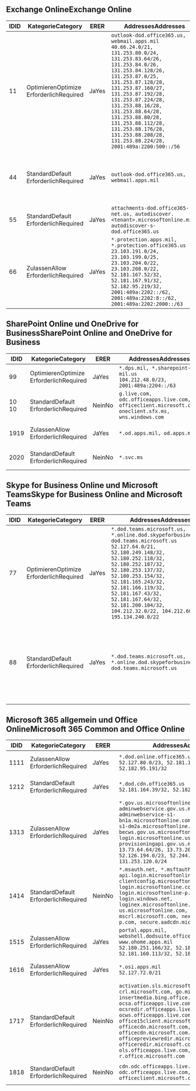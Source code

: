 <!--THIS FILE IS AUTOMATICALLY GENERATED. MANUAL CHANGES WILL BE OVERWRITTEN.-->
<!--Please contact the Office 365 Endpoints team with any questions.-->
<!--USGovDoD endpoints version 2019042900-->
<!--File generated 2019-04-29 11:00:11.5767-->

## <a name="exchange-online"></a><span data-ttu-id="5d0c9-101">Exchange Online</span><span class="sxs-lookup"><span data-stu-id="5d0c9-101">Exchange Online</span></span>

<span data-ttu-id="5d0c9-102">ID</span><span class="sxs-lookup"><span data-stu-id="5d0c9-102">ID</span></span> | <span data-ttu-id="5d0c9-103">Kategorie</span><span class="sxs-lookup"><span data-stu-id="5d0c9-103">Category</span></span> | <span data-ttu-id="5d0c9-104">ER</span><span class="sxs-lookup"><span data-stu-id="5d0c9-104">ER</span></span> | <span data-ttu-id="5d0c9-105">Addresses</span><span class="sxs-lookup"><span data-stu-id="5d0c9-105">Addresses</span></span> | <span data-ttu-id="5d0c9-106">Ports</span><span class="sxs-lookup"><span data-stu-id="5d0c9-106">Ports</span></span>
-- | -------------------- | --- | ---------------------------------------------------------------------------------------------------------------------------------------------------------------------------------------------------------------------------------------------------------------------------------------------------------------------------------------------------------------------------------------------- | -------------------------------
<span data-ttu-id="5d0c9-107">1</span><span class="sxs-lookup"><span data-stu-id="5d0c9-107">1</span></span> | <span data-ttu-id="5d0c9-108">Optimieren</span><span class="sxs-lookup"><span data-stu-id="5d0c9-108">Optimize</span></span><BR><span data-ttu-id="5d0c9-109">Erforderlich</span><span class="sxs-lookup"><span data-stu-id="5d0c9-109">Required</span></span> | <span data-ttu-id="5d0c9-110">Ja</span><span class="sxs-lookup"><span data-stu-id="5d0c9-110">Yes</span></span> | `outlook-dod.office365.us, webmail.apps.mil`<BR>`40.66.24.0/21, 131.253.80.0/24, 131.253.83.64/26, 131.253.84.0/26, 131.253.84.128/26, 131.253.87.0/25, 131.253.87.128/28, 131.253.87.160/27, 131.253.87.192/28, 131.253.87.224/28, 131.253.88.16/28, 131.253.88.64/28, 131.253.88.80/28, 131.253.88.112/28, 131.253.88.176/28, 131.253.88.208/28, 131.253.88.224/28, 2001:489a:2200:500::/56` | <span data-ttu-id="5d0c9-111">**TCP:** 443, 80</span><span class="sxs-lookup"><span data-stu-id="5d0c9-111">**TCP:** 443, 80</span></span>
<span data-ttu-id="5d0c9-112">4</span><span class="sxs-lookup"><span data-stu-id="5d0c9-112">4</span></span> | <span data-ttu-id="5d0c9-113">Standard</span><span class="sxs-lookup"><span data-stu-id="5d0c9-113">Default</span></span><BR><span data-ttu-id="5d0c9-114">Erforderlich</span><span class="sxs-lookup"><span data-stu-id="5d0c9-114">Required</span></span> | <span data-ttu-id="5d0c9-115">Ja</span><span class="sxs-lookup"><span data-stu-id="5d0c9-115">Yes</span></span> | `outlook-dod.office365.us, webmail.apps.mil` | <span data-ttu-id="5d0c9-116">**TCP:** 143, 25, 587, 993, 995</span><span class="sxs-lookup"><span data-stu-id="5d0c9-116">**TCP:** 143, 25, 587, 993, 995</span></span>
<span data-ttu-id="5d0c9-117">5</span><span class="sxs-lookup"><span data-stu-id="5d0c9-117">5</span></span> | <span data-ttu-id="5d0c9-118">Standard</span><span class="sxs-lookup"><span data-stu-id="5d0c9-118">Default</span></span><BR><span data-ttu-id="5d0c9-119">Erforderlich</span><span class="sxs-lookup"><span data-stu-id="5d0c9-119">Required</span></span> | <span data-ttu-id="5d0c9-120">Ja</span><span class="sxs-lookup"><span data-stu-id="5d0c9-120">Yes</span></span> | `attachments-dod.office365-net.us, autodiscover.<tenant>.microsoftonline.mil, autodiscover-s-dod.office365.us` | <span data-ttu-id="5d0c9-121">**TCP:** 443, 80</span><span class="sxs-lookup"><span data-stu-id="5d0c9-121">**TCP:** 443, 80</span></span>
<span data-ttu-id="5d0c9-122">6</span><span class="sxs-lookup"><span data-stu-id="5d0c9-122">6</span></span> | <span data-ttu-id="5d0c9-123">Zulassen</span><span class="sxs-lookup"><span data-stu-id="5d0c9-123">Allow</span></span><BR><span data-ttu-id="5d0c9-124">Erforderlich</span><span class="sxs-lookup"><span data-stu-id="5d0c9-124">Required</span></span> | <span data-ttu-id="5d0c9-125">Ja</span><span class="sxs-lookup"><span data-stu-id="5d0c9-125">Yes</span></span> | `*.protection.apps.mil, *.protection.office365.us`<BR>`23.103.191.0/24, 23.103.199.0/25, 23.103.204.0/22, 23.103.208.0/22, 52.181.167.52/32, 52.181.167.91/32, 52.182.95.219/32, 2001:489a:2202::/62, 2001:489a:2202:8::/62, 2001:489a:2202:2000::/63` | <span data-ttu-id="5d0c9-126">**TCP:** 25, 443</span><span class="sxs-lookup"><span data-stu-id="5d0c9-126">**TCP:** 25, 443</span></span>

## <a name="sharepoint-online-and-onedrive-for-business"></a><span data-ttu-id="5d0c9-127">SharePoint Online und OneDrive for Business</span><span class="sxs-lookup"><span data-stu-id="5d0c9-127">SharePoint Online and OneDrive for Business</span></span>

<span data-ttu-id="5d0c9-128">ID</span><span class="sxs-lookup"><span data-stu-id="5d0c9-128">ID</span></span> | <span data-ttu-id="5d0c9-129">Kategorie</span><span class="sxs-lookup"><span data-stu-id="5d0c9-129">Category</span></span> | <span data-ttu-id="5d0c9-130">ER</span><span class="sxs-lookup"><span data-stu-id="5d0c9-130">ER</span></span> | <span data-ttu-id="5d0c9-131">Addresses</span><span class="sxs-lookup"><span data-stu-id="5d0c9-131">Addresses</span></span> | <span data-ttu-id="5d0c9-132">Ports</span><span class="sxs-lookup"><span data-stu-id="5d0c9-132">Ports</span></span>
-- | -------------------- | --- | ---------------------------------------------------------------------------------------------------- | ----------------
<span data-ttu-id="5d0c9-133">9</span><span class="sxs-lookup"><span data-stu-id="5d0c9-133">9</span></span> | <span data-ttu-id="5d0c9-134">Optimieren</span><span class="sxs-lookup"><span data-stu-id="5d0c9-134">Optimize</span></span><BR><span data-ttu-id="5d0c9-135">Erforderlich</span><span class="sxs-lookup"><span data-stu-id="5d0c9-135">Required</span></span> | <span data-ttu-id="5d0c9-136">Ja</span><span class="sxs-lookup"><span data-stu-id="5d0c9-136">Yes</span></span> | `*.dps.mil, *.sharepoint-mil.us`<BR>`104.212.48.0/23, 2001:489a:2204::/63` | <span data-ttu-id="5d0c9-137">**TCP:** 443, 80</span><span class="sxs-lookup"><span data-stu-id="5d0c9-137">**TCP:** 443, 80</span></span>
<span data-ttu-id="5d0c9-138">10 </span><span class="sxs-lookup"><span data-stu-id="5d0c9-138">10</span></span> | <span data-ttu-id="5d0c9-139">Standard</span><span class="sxs-lookup"><span data-stu-id="5d0c9-139">Default</span></span><BR><span data-ttu-id="5d0c9-140">Erforderlich</span><span class="sxs-lookup"><span data-stu-id="5d0c9-140">Required</span></span> | <span data-ttu-id="5d0c9-141">Nein</span><span class="sxs-lookup"><span data-stu-id="5d0c9-141">No</span></span> | `g.live.com, odc.officeapps.live.com, officeclient.microsoft.com, oneclient.sfx.ms, wns.windows.com` | <span data-ttu-id="5d0c9-142">**TCP:** 443, 80</span><span class="sxs-lookup"><span data-stu-id="5d0c9-142">**TCP:** 443, 80</span></span>
<span data-ttu-id="5d0c9-143">19</span><span class="sxs-lookup"><span data-stu-id="5d0c9-143">19</span></span> | <span data-ttu-id="5d0c9-144">Zulassen</span><span class="sxs-lookup"><span data-stu-id="5d0c9-144">Allow</span></span><BR><span data-ttu-id="5d0c9-145">Erforderlich</span><span class="sxs-lookup"><span data-stu-id="5d0c9-145">Required</span></span> | <span data-ttu-id="5d0c9-146">Ja</span><span class="sxs-lookup"><span data-stu-id="5d0c9-146">Yes</span></span> | `*.od.apps.mil, od.apps.mil` | <span data-ttu-id="5d0c9-147">**TCP:** 443, 80</span><span class="sxs-lookup"><span data-stu-id="5d0c9-147">**TCP:** 443, 80</span></span>
<span data-ttu-id="5d0c9-148">20</span><span class="sxs-lookup"><span data-stu-id="5d0c9-148">20</span></span> | <span data-ttu-id="5d0c9-149">Standard</span><span class="sxs-lookup"><span data-stu-id="5d0c9-149">Default</span></span><BR><span data-ttu-id="5d0c9-150">Erforderlich</span><span class="sxs-lookup"><span data-stu-id="5d0c9-150">Required</span></span> | <span data-ttu-id="5d0c9-151">Nein</span><span class="sxs-lookup"><span data-stu-id="5d0c9-151">No</span></span> | `*.svc.ms` | <span data-ttu-id="5d0c9-152">**TCP:** 443, 80</span><span class="sxs-lookup"><span data-stu-id="5d0c9-152">**TCP:** 443, 80</span></span>

## <a name="skype-for-business-online-and-microsoft-teams"></a><span data-ttu-id="5d0c9-153">Skype for Business Online und Microsoft Teams</span><span class="sxs-lookup"><span data-stu-id="5d0c9-153">Skype for Business Online and Microsoft Teams</span></span>

<span data-ttu-id="5d0c9-154">ID</span><span class="sxs-lookup"><span data-stu-id="5d0c9-154">ID</span></span> | <span data-ttu-id="5d0c9-155">Kategorie</span><span class="sxs-lookup"><span data-stu-id="5d0c9-155">Category</span></span> | <span data-ttu-id="5d0c9-156">ER</span><span class="sxs-lookup"><span data-stu-id="5d0c9-156">ER</span></span> | <span data-ttu-id="5d0c9-157">Addresses</span><span class="sxs-lookup"><span data-stu-id="5d0c9-157">Addresses</span></span> | <span data-ttu-id="5d0c9-158">Ports</span><span class="sxs-lookup"><span data-stu-id="5d0c9-158">Ports</span></span>
-- | -------------------- | --- | -------------------------------------------------------------------------------------------------------------------------------------------------------------------------------------------------------------------------------------------------------------------------------------------------------------------------------------------------------- | --------------------------------------------------
<span data-ttu-id="5d0c9-159">7</span><span class="sxs-lookup"><span data-stu-id="5d0c9-159">7</span></span> | <span data-ttu-id="5d0c9-160">Optimieren</span><span class="sxs-lookup"><span data-stu-id="5d0c9-160">Optimize</span></span><BR><span data-ttu-id="5d0c9-161">Erforderlich</span><span class="sxs-lookup"><span data-stu-id="5d0c9-161">Required</span></span> | <span data-ttu-id="5d0c9-162">Ja</span><span class="sxs-lookup"><span data-stu-id="5d0c9-162">Yes</span></span> | `*.dod.teams.microsoft.us, *.online.dod.skypeforbusiness.us, dod.teams.microsoft.us`<BR>`52.127.64.0/21, 52.180.249.148/32, 52.180.252.118/32, 52.180.252.187/32, 52.180.253.137/32, 52.180.253.154/32, 52.181.165.243/32, 52.181.166.119/32, 52.181.167.43/32, 52.181.167.64/32, 52.181.200.104/32, 104.212.32.0/22, 104.212.60.0/23, 195.134.240.0/22` | <span data-ttu-id="5d0c9-163">**TCP:** 443</span><span class="sxs-lookup"><span data-stu-id="5d0c9-163">**TCP:** 443</span></span><BR><span data-ttu-id="5d0c9-164">**UDP:** 3478, 3479, 3480, 3481</span><span class="sxs-lookup"><span data-stu-id="5d0c9-164">**UDP:** 3478, 3479, 3480, 3481</span></span>
<span data-ttu-id="5d0c9-165">8</span><span class="sxs-lookup"><span data-stu-id="5d0c9-165">8</span></span> | <span data-ttu-id="5d0c9-166">Standard</span><span class="sxs-lookup"><span data-stu-id="5d0c9-166">Default</span></span><BR><span data-ttu-id="5d0c9-167">Erforderlich</span><span class="sxs-lookup"><span data-stu-id="5d0c9-167">Required</span></span> | <span data-ttu-id="5d0c9-168">Ja</span><span class="sxs-lookup"><span data-stu-id="5d0c9-168">Yes</span></span> | `*.dod.teams.microsoft.us, *.online.dod.skypeforbusiness.us, dod.teams.microsoft.us` | <span data-ttu-id="5d0c9-169">**TCP:** 5061, 50000-59999</span><span class="sxs-lookup"><span data-stu-id="5d0c9-169">**TCP:** 5061, 50000-59999</span></span><BR><span data-ttu-id="5d0c9-170">**UDP:** 50000-59999</span><span class="sxs-lookup"><span data-stu-id="5d0c9-170">**UDP:** 50000-59999</span></span>

## <a name="microsoft-365-common-and-office-online"></a><span data-ttu-id="5d0c9-171">Microsoft 365 allgemein und Office Online</span><span class="sxs-lookup"><span data-stu-id="5d0c9-171">Microsoft 365 Common and Office Online</span></span>

<span data-ttu-id="5d0c9-172">ID</span><span class="sxs-lookup"><span data-stu-id="5d0c9-172">ID</span></span> | <span data-ttu-id="5d0c9-173">Kategorie</span><span class="sxs-lookup"><span data-stu-id="5d0c9-173">Category</span></span> | <span data-ttu-id="5d0c9-174">ER</span><span class="sxs-lookup"><span data-stu-id="5d0c9-174">ER</span></span> | <span data-ttu-id="5d0c9-175">Addresses</span><span class="sxs-lookup"><span data-stu-id="5d0c9-175">Addresses</span></span> | <span data-ttu-id="5d0c9-176">Ports</span><span class="sxs-lookup"><span data-stu-id="5d0c9-176">Ports</span></span>
-- | ------------------- | --- | ---------------------------------------------------------------------------------------------------------------------------------------------------------------------------------------------------------------------------------------------------------------------------------------------------------------------------------------------------------------------------------------------- | ----------------
<span data-ttu-id="5d0c9-177">11</span><span class="sxs-lookup"><span data-stu-id="5d0c9-177">11</span></span> | <span data-ttu-id="5d0c9-178">Zulassen</span><span class="sxs-lookup"><span data-stu-id="5d0c9-178">Allow</span></span><BR><span data-ttu-id="5d0c9-179">Erforderlich</span><span class="sxs-lookup"><span data-stu-id="5d0c9-179">Required</span></span> | <span data-ttu-id="5d0c9-180">Ja</span><span class="sxs-lookup"><span data-stu-id="5d0c9-180">Yes</span></span> | `*.dod.online.office365.us`<BR>`52.127.80.0/23, 52.181.164.39/32, 52.182.95.191/32` | <span data-ttu-id="5d0c9-181">**TCP:** 443</span><span class="sxs-lookup"><span data-stu-id="5d0c9-181">**TCP:** 443</span></span>
<span data-ttu-id="5d0c9-182">12</span><span class="sxs-lookup"><span data-stu-id="5d0c9-182">12</span></span> | <span data-ttu-id="5d0c9-183">Standard</span><span class="sxs-lookup"><span data-stu-id="5d0c9-183">Default</span></span><BR><span data-ttu-id="5d0c9-184">Erforderlich</span><span class="sxs-lookup"><span data-stu-id="5d0c9-184">Required</span></span> | <span data-ttu-id="5d0c9-185">Ja</span><span class="sxs-lookup"><span data-stu-id="5d0c9-185">Yes</span></span> | `*.dod.cdn.office365.us`<BR>`52.181.164.39/32, 52.182.95.191/32` | <span data-ttu-id="5d0c9-186">**TCP:** 443</span><span class="sxs-lookup"><span data-stu-id="5d0c9-186">**TCP:** 443</span></span>
<span data-ttu-id="5d0c9-187">13</span><span class="sxs-lookup"><span data-stu-id="5d0c9-187">13</span></span> | <span data-ttu-id="5d0c9-188">Zulassen</span><span class="sxs-lookup"><span data-stu-id="5d0c9-188">Allow</span></span><BR><span data-ttu-id="5d0c9-189">Erforderlich</span><span class="sxs-lookup"><span data-stu-id="5d0c9-189">Required</span></span> | <span data-ttu-id="5d0c9-190">Ja</span><span class="sxs-lookup"><span data-stu-id="5d0c9-190">Yes</span></span> | `*.gov.us.microsoftonline.com, adminwebservice.gov.us.microsoftonline.com, adminwebservice-s1-bn1a.microsoftonline.com, adminwebservice-s1-dm2a.microsoftonline.com, becws.gov.us.microsoftonline.com, login.microsoftonline.us, provisioningapi.gov.us.microsoftonline.com`<BR>`13.73.64.64/26, 13.73.208.128/25, 52.126.194.0/23, 52.244.120.128/25, 131.253.120.0/24` | <span data-ttu-id="5d0c9-191">**TCP:** 443</span><span class="sxs-lookup"><span data-stu-id="5d0c9-191">**TCP:** 443</span></span>
<span data-ttu-id="5d0c9-192">14</span><span class="sxs-lookup"><span data-stu-id="5d0c9-192">14</span></span> | <span data-ttu-id="5d0c9-193">Standard</span><span class="sxs-lookup"><span data-stu-id="5d0c9-193">Default</span></span><BR><span data-ttu-id="5d0c9-194">Erforderlich</span><span class="sxs-lookup"><span data-stu-id="5d0c9-194">Required</span></span> | <span data-ttu-id="5d0c9-195">Nein</span><span class="sxs-lookup"><span data-stu-id="5d0c9-195">No</span></span> | `*.msauth.net, *.msftauth.net, api.login.microsoftonline.com, clientconfig.microsoftonline-p.net, login.microsoftonline.com, login.microsoftonline-p.com, login.windows.net, loginex.microsoftonline.com, login-us.microsoftonline.com, mscrl.microsoft.com, nexus.microsoftonline-p.com, secure.aadcdn.microsoftonline-p.com` | <span data-ttu-id="5d0c9-196">**TCP:** 443</span><span class="sxs-lookup"><span data-stu-id="5d0c9-196">**TCP:** 443</span></span>
<span data-ttu-id="5d0c9-197">15</span><span class="sxs-lookup"><span data-stu-id="5d0c9-197">15</span></span> | <span data-ttu-id="5d0c9-198">Zulassen</span><span class="sxs-lookup"><span data-stu-id="5d0c9-198">Allow</span></span><BR><span data-ttu-id="5d0c9-199">Erforderlich</span><span class="sxs-lookup"><span data-stu-id="5d0c9-199">Required</span></span> | <span data-ttu-id="5d0c9-200">Ja</span><span class="sxs-lookup"><span data-stu-id="5d0c9-200">Yes</span></span> | `portal.apps.mil, webshell.dodsuite.office365.us, www.ohome.apps.mil`<BR>`52.180.251.166/32, 52.181.160.19/32, 52.181.160.113/32, 52.182.92.132/32` | <span data-ttu-id="5d0c9-201">**TCP:** 443</span><span class="sxs-lookup"><span data-stu-id="5d0c9-201">**TCP:** 443</span></span>
<span data-ttu-id="5d0c9-202">16</span><span class="sxs-lookup"><span data-stu-id="5d0c9-202">16</span></span> | <span data-ttu-id="5d0c9-203">Zulassen</span><span class="sxs-lookup"><span data-stu-id="5d0c9-203">Allow</span></span><BR><span data-ttu-id="5d0c9-204">Erforderlich</span><span class="sxs-lookup"><span data-stu-id="5d0c9-204">Required</span></span> | <span data-ttu-id="5d0c9-205">Ja</span><span class="sxs-lookup"><span data-stu-id="5d0c9-205">Yes</span></span> | `*.osi.apps.mil`<BR>`52.127.72.0/21` | <span data-ttu-id="5d0c9-206">**TCP:** 443</span><span class="sxs-lookup"><span data-stu-id="5d0c9-206">**TCP:** 443</span></span>
<span data-ttu-id="5d0c9-207">17</span><span class="sxs-lookup"><span data-stu-id="5d0c9-207">17</span></span> | <span data-ttu-id="5d0c9-208">Standard</span><span class="sxs-lookup"><span data-stu-id="5d0c9-208">Default</span></span><BR><span data-ttu-id="5d0c9-209">Erforderlich</span><span class="sxs-lookup"><span data-stu-id="5d0c9-209">Required</span></span> | <span data-ttu-id="5d0c9-210">Nein</span><span class="sxs-lookup"><span data-stu-id="5d0c9-210">No</span></span> | `activation.sls.microsoft.com, crl.microsoft.com, go.microsoft.com, insertmedia.bing.office.net, ocsa.officeapps.live.com, ocsredir.officeapps.live.com, ocws.officeapps.live.com, office15client.microsoft.com, officecdn.microsoft.com, officecdn.microsoft.com.edgesuite.net, officepreviewredir.microsoft.com, officeredir.microsoft.com, ols.officeapps.live.com, r.office.microsoft.com` | <span data-ttu-id="5d0c9-211">**TCP:** 443, 80</span><span class="sxs-lookup"><span data-stu-id="5d0c9-211">**TCP:** 443, 80</span></span>
<span data-ttu-id="5d0c9-212">18</span><span class="sxs-lookup"><span data-stu-id="5d0c9-212">18</span></span> | <span data-ttu-id="5d0c9-213">Standard</span><span class="sxs-lookup"><span data-stu-id="5d0c9-213">Default</span></span><BR><span data-ttu-id="5d0c9-214">Erforderlich</span><span class="sxs-lookup"><span data-stu-id="5d0c9-214">Required</span></span> | <span data-ttu-id="5d0c9-215">Nein</span><span class="sxs-lookup"><span data-stu-id="5d0c9-215">No</span></span> | `cdn.odc.officeapps.live.com, odc.officeapps.live.com, officeclient.microsoft.com` | <span data-ttu-id="5d0c9-216">**TCP:** 443, 80</span><span class="sxs-lookup"><span data-stu-id="5d0c9-216">**TCP:** 443, 80</span></span>
